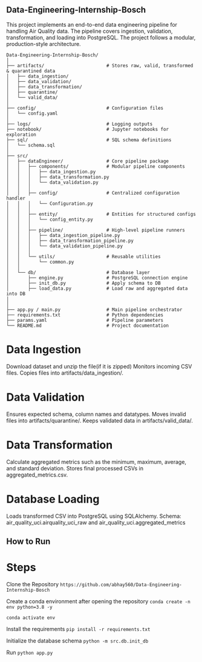## Data-Engineering-Internship-Bosch

This project implements an end-to-end data engineering pipeline for handling Air Quality data. The pipeline covers ingestion, validation, transformation, and loading into PostgreSQL. The project follows a modular, production-style architecture.

```
Data-Engineering-Internship-Bosch/
│
├── artifacts/                       # Stores raw, valid, transformed & quarantined data
│   ├── data_ingestion/
│   ├── data_validation/
│   ├── data_transformation/
│   ├── quarantine/
│   └── valid_data/
│
├── config/                          # Configuration files
│   └── config.yaml
│
├── logs/                            # Logging outputs
├── notebook/                        # Jupyter notebooks for exploration
├── sql/                             # SQL schema definitions
│   └── schema.sql
│
├── src/
│   ├── dataEngineer/                # Core pipeline package
│   │   ├── components/              # Modular pipeline components
│   │   │   ├── data_ingestion.py
│   │   │   ├── data_transformation.py
│   │   │   └── data_validation.py
│   │   │
│   │   ├── config/                  # Centralized configuration handler
│   │   │   └── Configuration.py
│   │   │
│   │   ├── entity/                  # Entities for structured configs
│   │   │   └── config_entity.py
│   │   │
│   │   ├── pipeline/                # High-level pipeline runners
│   │   │   ├── data_ingestion_pipeline.py
│   │   │   ├── data_transformation_pipeline.py
│   │   │   └── data_validation_pipeline.py
│   │   │
│   │   └── utils/                   # Reusable utilities
│   │       └── common.py
│   │
│   └── db/                          # Database layer
│       ├── engine.py                # PostgreSQL connection engine
│       ├── init_db.py               # Apply schema to DB
│       ├── load_data.py             # Load raw and aggregated data into DB
│       
│
├── app.py / main.py                 # Main pipeline orchestrator
├── requirements.txt                 # Python dependencies
├── params.yaml                      # Pipeline parameters
└── README.md                        # Project documentation

```
# Data Ingestion
Download dataset and unzip the file(if it is zipped)
Monitors incoming CSV files.
Copies files into artifacts/data_ingestion/.

# Data Validation 

Ensures expected schema, column names and datatypes.
Moves invalid files into artifacts/quarantine/.
Keeps validated data in artifacts/valid_data/.

# Data Transformation 

Calculate aggregated metrics such as the minimum, maximum, average, and standard deviation.
Stores final processed CSVs in aggregated_metrics.csv.

# Database Loading 

Loads transformed CSV into PostgreSQL using SQLAlchemy.
Schema: air_quality_uci.airquality_uci_raw and air_quality_uci.aggregated_metrics

## How to Run

# Steps

Clone the Repository
```https://github.com/abhay560/Data-Engineering-Internship-Bosch```

Create a conda environment after opening the repository
```conda create -n env python=3.8 -y```

```conda activate env```

Install the requirements
```pip install -r requirements.txt```

Initialize the database schema
```python -m src.db.init_db```

Run
```python app.py```